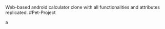 Web-based android calculator clone with all functionalities and attributes replicated. #Pet-Project


a
